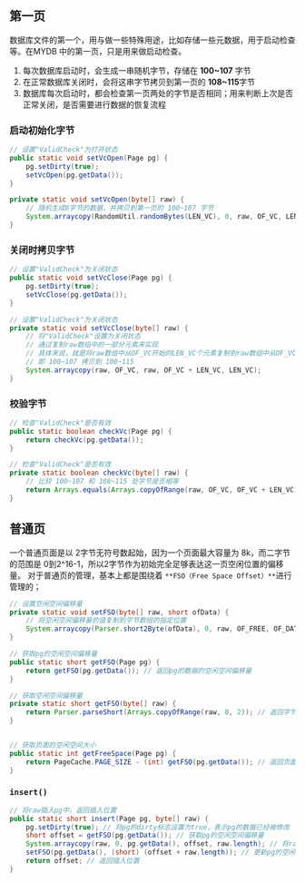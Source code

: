 ## 第一页
数据库文件的第一个，用与做一些特殊用途，比如存储一些元数据，用于启动检查等。在MYDB 中的第一页，只是用来做启动检查。

1. 每次数据库启动时，会生成一串随机字节，存储在 **100~107** 字节
2. 在正常数据库关闭时，会将这串字节拷贝到第一页的 **108~115**字节
3. 数据库每次启动时，都会检查第一页两处的字节是否相同；用来判断上次是否正常关闭，是否需要进行数据的恢复流程
### 启动初始化字节
```java
// 设置"ValidCheck"为打开状态
public static void setVcOpen(Page pg) {
    pg.setDirty(true);
    setVcOpen(pg.getData());
}

private static void setVcOpen(byte[] raw) {
    // 随机生成8字节的数据，并拷贝到第一页的 100~107 字节
    System.arraycopy(RandomUtil.randomBytes(LEN_VC), 0, raw, OF_VC, LEN_VC);
}
```
### 关闭时拷贝字节
```java
// 设置"ValidCheck"为关闭状态
public static void setVcClose(Page pg) {
    pg.setDirty(true);
    setVcClose(pg.getData());
}

// 设置"ValidCheck"为关闭状态
private static void setVcClose(byte[] raw) {
    // 将"ValidCheck"设置为关闭状态
    // 通过复制raw数组中的一部分元素来实现
    // 具体来说，就是将raw数组中从OF_VC开始的LEN_VC个元素复制到raw数组中从OF_VC+LEN_VC开始的位置
    // 即 100~107 拷贝到 108~115
    System.arraycopy(raw, OF_VC, raw, OF_VC + LEN_VC, LEN_VC);
}
```
### 校验字节
```java
// 检查"ValidCheck"是否有效
public static boolean checkVc(Page pg) {
    return checkVc(pg.getData());
}

// 检查"ValidCheck"是否有效
private static boolean checkVc(byte[] raw) {
    // 比较 100~107 和 108~115 处字节是否相等
    return Arrays.equals(Arrays.copyOfRange(raw, OF_VC, OF_VC + LEN_VC), Arrays.copyOfRange(raw, OF_VC + LEN_VC, OF_VC + 2 * LEN_VC));
}
```
## 普通页
一个普通页面是以 2字节无符号数起始，因为一个页面最大容量为 8k，而二字节的范围是 0到2^16-1，所以2字节作为初始完全足够表达这一页空闲位置的偏移量。
对于普通页的管理，基本上都是围绕着 `**FSO（Free Space Offset）**`进行管理的；
```java
// 设置空闲空间偏移量
private static void setFSO(byte[] raw, short ofData) {
    // 将空闲空间偏移量的值复制到字节数组的指定位置
    System.arraycopy(Parser.short2Byte(ofData), 0, raw, OF_FREE, OF_DATA); 
}

// 获取pg的空闲空间偏移量
public static short getFSO(Page pg) {
    return getFSO(pg.getData()); // 返回pg的数据的空闲空间偏移量
}

// 获取空闲空间偏移量
private static short getFSO(byte[] raw) {
    return Parser.parseShort(Arrays.copyOfRange(raw, 0, 2)); // 返回字节数组的前两个字节表示的短整数值
}


// 获取页面的空闲空间大小
public static int getFreeSpace(Page pg) {
    return PageCache.PAGE_SIZE - (int) getFSO(pg.getData()); // 返回页面的空闲空间大小
}

```
### `insert()`
```java
// 将raw插入pg中，返回插入位置
public static short insert(Page pg, byte[] raw) {
    pg.setDirty(true); // 将pg的dirty标志设置为true，表示pg的数据已经被修改
    short offset = getFSO(pg.getData()); // 获取pg的空闲空间偏移量
    System.arraycopy(raw, 0, pg.getData(), offset, raw.length); // 将raw的数据复制到pg的数据中的offset位置
    setFSO(pg.getData(), (short) (offset + raw.length)); // 更新pg的空闲空间偏移量
    return offset; // 返回插入位置
}
```
